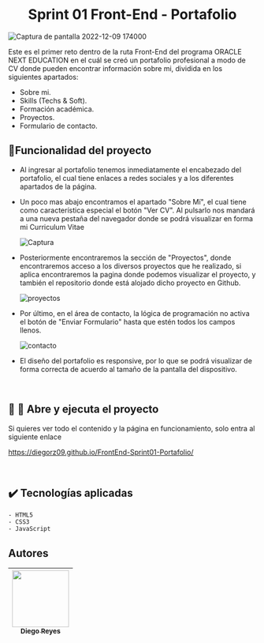 <h1 align="center"> Sprint 01 Front-End - Portafolio</h1>


![Captura de pantalla 2022-12-09 174000](https://user-images.githubusercontent.com/112449858/218586366-4eb3a2a7-5f85-4cd7-adfa-04092d996150.png)

Este es el primer reto dentro de la ruta Front-End del programa ORACLE NEXT EDUCATION en el cuál se creó un portafolio profesional a modo de CV 
donde pueden encontrar información sobre mi, dividida en los siguientes apartados:

* Sobre mi.
* Skills (Techs & Soft).
* Formación académica.
* Proyectos.
* Formulario de contacto.


## :hammer:Funcionalidad del proyecto

- Al ingresar al portafolio tenemos inmediatamente el encabezado del portafolio, el cual tiene enlaces a redes sociales y a los diferentes apartados de la página.

- Un poco mas abajo encontramos el apartado "Sobre Mí", el cual tiene como característica especial el botón "Ver CV". Al pulsarlo nos mandará a una nueva pestaña
  del navegador donde se podrá visualizar en forma mi Curriculum Vitae

  ![Captura](https://user-images.githubusercontent.com/112449858/218589010-4d555b60-c392-4377-9043-1f96693ef930.JPG)
  
- Posteriormente encontraremos la sección de "Proyectos", donde encontraremos acceso a los diversos proyectos que he realizado, si aplica encontraremos la pagina
  donde podemos visualizar el proyecto, y también el repositorio donde está alojado dicho proyecto en Github.
  
  ![proyectos](https://user-images.githubusercontent.com/112449858/218590750-89a8f8d8-bd8c-4dc2-bfca-908b0a811011.JPG)


- Por último, en el área de contacto, la lógica de programación no activa el botón de "Enviar Formulario" hasta que estén todos los campos llenos.

  ![contacto](https://user-images.githubusercontent.com/112449858/218591242-0ae93249-0e97-4f76-9852-b5197121c29b.JPG)


- El diseño del portafolio es responsive, por lo que se podrá visualizar de forma correcta de acuerdo al tamaño de la pantalla del dispositivo.
  
  <br>
  
## :open_file_folder: :rocket: Abre y ejecuta el proyecto
  
  Si quieres ver todo el contenido y la página en funcionamiento, solo entra al siguiente enlace
    
  https://diegorz09.github.io/FrontEnd-Sprint01-Portafolio/
    
  <br>    
      
## :heavy_check_mark: Tecnologías aplicadas
    
    - HTML5
    - CSS3
    - JavaScript
    
    
## Autores

  | [<img src="https://avatars.githubusercontent.com/u/112449858?s=400&u=6df892a92a87cc656d44f9ecdb9333dc404d5c6e&v=4" width=115><br><sub>Diego Reyes</sub>](https://github.com/DiegoRZ09) |
  | :---: |

